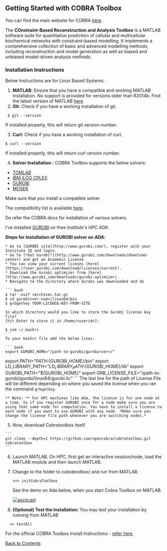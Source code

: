 ## Getting Started with COBRA Toolbox

You can find the main website for COBRA [here](https://opencobra.github.io/cobratoolbox/stable/).

The **COnstraint-Based Reconstruction and Analysis Toolbox** is a MATLAB software suite for quantitative prediction of cellular and multicellular biochemical networks with constraint-based modelling. It implements a comprehensive collection of basic and advanced modelling methods, including reconstruction and model generation as well as biased and unbiased model-driven analysis methods.

### Installation Instructions

Below Instructions are for Linux Based Systems.

1. **MATLAB:** Ensure that you have a compatible and working MATLAB installation. No support is provided for versions older than R2014b. Find the latest version of MATLAB [here](https://in.mathworks.com/products/matlab.html).
2. **Git:** Check if you have a working installation of git.

  ```
   $ git --version
  ```

  If installed properly, this will return git  version number.

3. **Curl:** Check if you have a working installation of curl.

  ```
  $ curl --version
  ```

  If installed properly, this will return curl  version number.

4. **Solver Installation :** COBRA Toolbox supports the below solvers:
  - [TOMLAB](https://tomopt.com/)
  - [IBM ILOG CPLEX](https://www.ibm.com/in-en/marketplace/ibm-ilog-cplex)
  - [GUROBI](http://www.gurobi.com/)
  - [MOSEK](https://www.mosek.com/)

   Make sure that you install a compatible solver.

   The compatibility list is available [here](https://github.com/opencobra/cobratoolbox/blob/master/docs/source/installation/compatMatrix.rst).

   Do refer the COBRA docs for installation of various solvers.

   I've installed [GUROBI](http://www.gurobi.com/) on thee *Institute's HPC ADA*.

   **Steps for Installation of GUROBI solver on *ADA*:**

    * Go to [GUROBI site](http://www.gurobi.com/), register with your Institute ID and login.
    * Go to [*Get Gurobi*](http://www.gurobi.com/downloads/download-center) and get an Academic License.
    * You can view your current liceses [here](https://user.gurobi.com/download/licenses/current).
    * Download the Gurobi optimizer from [here](http://www.gurobi.com/downloads/gurobi-optimizer).
    * Navigate to the directory where Gurobi was downloaded and do

    ``` bash
    $ tar -xvzf <archive>.tar.gz
    $ cd gurobi<ver-num>/linux64/bin
    $ grbgetkey YOUR-LICENSE-KEY-FROM-SITE

    In which directory would you like to store the Gurobi license key file?
    [hit Enter to store it in /home/<userid>]:

    $ vim ~/.bashrc
    ```
    To your bashrc file add the below lines:

    ``` bash
    export GUROBI_HOME="/path-to-gurobi/gurobi<ver>/"
export PATH="${PATH}:${GUROBI_HOME}/bin"
export LD_LIBRARY_PATH="${LD_LIBRARY_PATH}:${GUROBI_HOME}/lib"
export GUROBI_PATH="${GUROBI_HOME}"
export GRB_LICENSE_FILE="/path-to-gurobi/gurobi<ver>/linux64/gurobi.lic"
    ```
    The last line for the path of License File will be different depending on where you saved the license when you ran the command ``grbgetkey``.

    ** Note: ** For HPC machines like Ada, the license is for one node at a time. So if you register GUROBI once for a node make sure you are using that same node for computation. You have to install a license to each node if you want to use GUROBI with any node. *Make sure you change the license file path whenever you are switching nodes.*

  5. Now, download Cobratoolbox itself.

    ```
    git clone --depth=1 https://github.com/opencobra/cobratoolbox.git cobratoolbox
    ```

 6. Launch MATLAB. On HPC, first get an interactive session/node, load the MATLAB module and then launch MATLAB.
 7. Change to the folder to cobratoolbox/ and run from MATLAB.

    ```
    >>> initCobraToolbox
    ```

    See the demo on Ada below, when you start Cobra Toolbox on MATLAB.

    [![asciicast](https://asciinema.org/a/wwoPFvkmTSN7sil5Bz2f6da6P.svg)](https://asciinema.org/a/wwoPFvkmTSN7sil5Bz2f6da6P)

  8. **(Optional) Test the installation:** You may test your installation by running from MATLAB

  ```
    >> testAll
  ```

For the official COBRA Toolbox Install Instructions - [refer here](https://opencobra.github.io/cobratoolbox/stable/installation.html).

[Back to Contents](../README.md)
